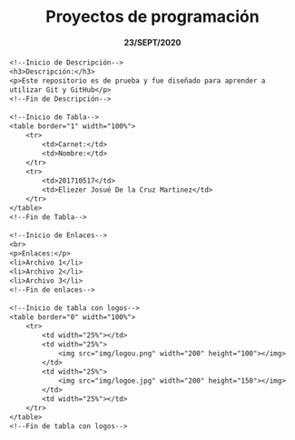 <!DOCTYPE html>
<html lang="en">
<head>
    <meta charset="UTF-8">
    <meta name="viewport" content="width=<device-width>, initial-scale=1.0">
    <title>Document</title>
</head>
<body>
    <!--Inicio de encabezado-->
    <center><h1>Proyectos de programación</h1></center>
    <center><h4>23/SEPT/2020</h4></center>
    <!--Fin de Encabezado-->

    <!--Inicio de Descripción-->
    <h3>Descripción:</h3>
    <p>Este repositorio es de prueba y fue diseñado para aprender a utilizar Git y GitHub</p>
    <!--Fin de Descripción-->

    <!--Inicio de Tabla-->
    <table border="1" width="100%">
        <tr>
            <td>Carnet:</td>
            <td>Nombre:</td>
        </tr>
        <tr>
            <td>201710517</td>
            <td>Eliezer Josué De la Cruz Martinez</td>
        </tr>
    </table>    
    <!--Fin de Tabla-->

    <!--Inicio de Enlaces-->
    <br>
    <p>Enlaces:</p>
    <li>Archivo 1</li>
    <li>Archivo 2</li>
    <li>Archivo 3</li>
    <!--Fin de enlaces-->

    <!--Inicio de tabla con logos-->
    <table border="0" width="100%">
        <tr>
            <td width="25%"></td>
            <td width="25%">
                <img src="img/logou.png" width="200" height="100"></img>
            </td>
            <td width="25%">
                <img src="img/logoe.jpg" width="200" height="150"></img>
            </td>
            <td width="25%"></td>
        </tr>        
    </table>
    <!--Fin de tabla con logos-->
</body>
</html>